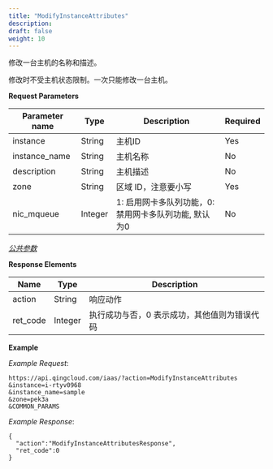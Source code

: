 ```yaml
---
title: "ModifyInstanceAttributes"
description: 
draft: false
weight: 10
---
```


修改一台主机的名称和描述。

修改时不受主机状态限制。一次只能修改一台主机。

**Request Parameters**

| Parameter name | Type | Description | Required |
| --- | --- | --- | --- |
| instance | String | 主机ID | Yes |
| instance_name | String | 主机名称 | No |
| description | String | 主机描述 | No |
| zone | String | 区域 ID，注意要小写 | Yes |
| nic_mqueue | Integer | 1: 启用网卡多队列功能，0: 禁用网卡多队列功能, 默认为0 | No |

[_公共参数_](../../common/parameters.html#api-common-parameters)

**Response Elements**

| Name | Type | Description |
| --- | --- | --- |
| action | String | 响应动作 |
| ret_code | Integer | 执行成功与否，0 表示成功，其他值则为错误代码 |

**Example**

_Example Request_:

```
https://api.qingcloud.com/iaas/?action=ModifyInstanceAttributes
&instance=i-rtyv0968
&instance_name=sample
&zone=pek3a
&COMMON_PARAMS
```

_Example Response_:

```
{
  "action":"ModifyInstanceAttributesResponse",
  "ret_code":0
}
```
